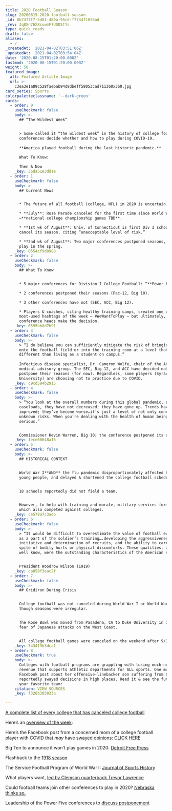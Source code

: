 ```yaml
---
title: 2020 Football Season
slug: 20200815-2020-football-season
_id: 8b73f7f7-5d81-489a-95cd-f7744f1056ad
_rev: Jq8Xn76XXcuwmF7UDD5fYs
type: quick_reads
draft: false
aliases:
  - /
_createdAt: '2021-04-02T03:51:06Z'
_updatedAt: '2021-04-02T03:54:04Z'
date: '2020-08-15T01:20:00.000Z'
lastmod: '2020-08-15T01:20:00.000Z'
weight: 50
featured_image:
  alt: Featured Article Image
  url: >-
    c3ea3e1a89c528faebab94d8dbeff58053cad711360x360.jpg
card_series: Sports
colorpaletteclassname: '--dark-green'
cards:
  - order: 0
    useCheckmark: false
    body: >-
      ## “The Wildest Week”


      > Some called it “the wildest week” in the history of college football as
      conferences decide whether and how to play during COVID-19.  
        
      **America played football during the last historic pandemic.**  
        
      What To Know:  

      Then & Now
    _key: 36da51e3dd1e
  - order: 1
    useCheckmark: false
    body: >-
      ## Current News


      * The future of all football (college, NFL) in 2020 is uncertain.

      * **July**: Rose Parade canceled for the first time since World War II
      –**national college championship games TBD**.

      * **1st wk of August**: Univ. of Connecticut is first Div I school to
      cancel its season, citing “unacceptable level of risk.”

      * **2nd wk of August**: Two major conferences postponed seasons, hoping to
      play in the spring.
    _key: 0554cf9d8988
  - order: 2
    useCheckmark: false
    body: >-
      ## What To Know


      * 5 major conferences for Division I College Football: “**Power Five**.”

      * 2 conferences postponed their seasons (Pac-12, Big 10).

      * 3 other conferences have not (SEC, ACC, Big 12).

      * Players & coaches, citing healthy training camps, created one of the
      most-used hashtags of the week – #WeWantToPlay – but ultimately,
      conference heads make the decision.
    _key: 6595bb8d7b91
  - order: 3
    useCheckmark: false
    body: >-
      > “I do believe you can sufficiently mitigate the risk of bringing COVID
      onto the football field or into the training room at a level that’s no
      different than living as a student on campus.”  
        
      Infectious disease specialist, Dr. Cameron Wolfe, chair of the ACC's
      medical advisory group. The SEC, Big 12, and ACC have decided not to
      postpone their seasons (for now). Regardless, some players (Syracuse
      University) are choosing not to practice due to COVID.
    _key: c9cd594b2915
  - order: 4
    useCheckmark: false
    body: >-
      > “You look at the overall numbers during this global pandemic, as far as
      caseloads, they have not decreased; they have gone up. Trends have not
      improved; they’ve become worse…it’s just a level of not only concerns but
      unknown risks. When you’re dealing with the health of human beings, it’s
      serious.”


      Commissioner Kevin Warren, Big 10; the conference postponed its season.
    _key: 1ece60648a16
  - order: 5
    useCheckmark: false
    body: >-
      ## HISTORICAL CONTEXT


      World War I**AND** the flu pandemic disproportionately affected healthy
      young people, and delayed & shortened the college football schedule.


      18 schools reportedly did not field a team.


      However, to help with training and morale, military services formed teams
      which also competed against colleges.
    _key: ce578a7c3aeb
  - order: 6
    useCheckmark: false
    body: >-
      > “It would be difficult to overestimate the value of football experience
      as a part of the soldier’s training….developing the aggressiveness,
      initiative and determination of recruits, and the ability to carry on in
      spite of bodily hurts or physical discomforts. These qualities, as you
      well know, were the outstanding characteristics of the American soldier.”


      President Woodrow Wilson (1919)
    _key: ca858f3eac2f
  - order: 7
    useCheckmark: false
    body: >-
      ## Gridiron During Crisis


      College football was not canceled during World War I or World War II,
      though seasons were irregular.


      The Rose Bowl was moved from Pasadena, CA to Duke University in 1941 for
      fear of Japanese attacks on the West Coast.


      All college football games were canceled on the weekend after 9/11.
    _key: 343419b3dca1
  - order: 8
    useCheckmark: true
    body: >-
      Colleges with football programs are grappling with losing much-needed
      revenue that supports athletic departments for ALL sports. One mother's
      Facebook post about her offensive-linebacker son suffering from COVID
      reportedly swayed decisions in high places. Read it & see the future for
      your favorite team:
    citation: VIEW SOURCES
    _key: f326b305033a

---
```

[A complete list of every college that has canceled college football](https://www.sbnation.com/21362116/complete-list-cancelled-college-football)

Here’s an [overview of the week](https://www.espn.com/college-football/story/_/id/29657762/the-story-college-football-wildest-week-ever):

Here’s the Facebook post from a concerned mom of a college football player with COVID that *may* have [swayed opinions](https://twitter.com/SamBlum3/status/1290372030085451776): [CLICK HERE](https://twitter.com/SamBlum3/status/1290372030085451776/photo/1)

Big Ten to announce it won’t play games in 2020: [Detroit Free Press](https://www.freep.com/story/sports/college/2020/08/10/big-ten-football-cancels-season-michigan-michigan-state/3332277001/)

Flashback to the [1918 season](https://www.si.com/college/tmg/tony-barnhart/spanish-flu)

The Service Football Program of World War I: [Journal of Sports History](https://www.jstor.org/stable/43610284?seq=5#metadata_info_tab_contents)

What players want, [led by Clemson quarterback Trevor Lawrence](https://twitter.com/Trevorlawrencee/status/1292672300152758273/photo/1)

Could football teams join other conferences to play in 2020? [Nebraska thinks so.](https://www.cbssports.com/college-football/news/can-college-football-teams-actually-switch-conferences-to-play-in-2020-if-their-leagues-shut-down/)

Leadership of the Power Five conferences to [discuss postponement](https://www.si.com/college/2020/08/09/ncaa-football-season-likely-to-be-canceled)